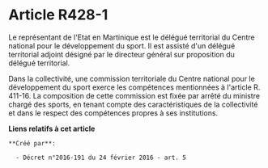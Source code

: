 # Article R428-1

Le représentant de l'Etat en Martinique est le délégué territorial du Centre national pour le développement du sport. Il est
assisté d'un délégué territorial adjoint désigné par le directeur général sur proposition du délégué territorial. 

Dans la collectivité, une commission territoriale du Centre national pour le développement du sport exerce les compétences
mentionnées à l'article R. 411-16. La composition de cette commission est fixée par arrêté du ministre chargé des sports, en
tenant compte des caractéristiques de la collectivité et dans le respect des compétences propres à ses institutions.

**Liens relatifs à cet article**

	**Créé par**:

	  - Décret n°2016-191 du 24 février 2016 - art. 5
